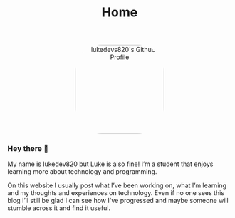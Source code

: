 ﻿---
title: "Home"
---
<p align="center">
<a href="https://github.com/lukedev820"><img src="https://avatars.githubusercontent.com/lukedev820" alt="lukedevs820's Github Profile" height="200" style="border-radius:30%"></a>
</p>

### Hey there 👋

My name is lukedev820 but Luke is also fine! I’m a student that enjoys learning more about technology and programming.

On this website I usually post what I’ve been working on, what I’m learning and my thoughts and experiences on technology. Even if no one sees this blog I’ll still be glad I can see how I've progressed and maybe someone will stumble across it and find it useful.